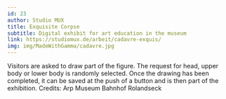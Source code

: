```yaml
---
id: 23
author: Studio MUX
title: Exquisite Corpse
subtitle: Digital exhibit for art education in the museum
link: https://studiomux.de/arbeit/cadavre-exquis/
img: img/MadeWithGamma/cadavre.jpg
---
```

Visitors are asked to draw part of the figure. The request for head, upper body or lower body is randomly selected. Once the drawing has been completed, it can be saved at the push of a button and is then part of the exhibition. 
Credits: Arp Museum Bahnhof Rolandseck